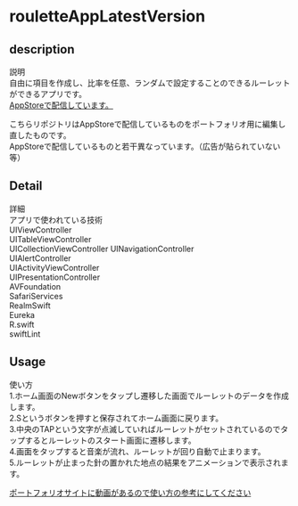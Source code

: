 # rouletteAppLatestVersion


## description
説明<br>
自由に項目を作成し、比率を任意、ランダムで設定することのできるルーレットができるアプリです。<br>
[AppStoreで配信しています。](https://apps.apple.com/jp/app/thee-roulette/id1602651709)<br>

こちらリポジトリはAppStoreで配信しているものをポートフォリオ用に編集し直したものです。<br>
AppStoreで配信しているものと若干異なっています。（広告が貼られていない等）<br>

## Detail
詳細<br>
アプリで使われている技術  
UIViewController  
UITableViewController  
UICollectionViewController
UINavigationController  
UIAlertController  
UIActivityViewController  
UIPresentationController  
AVFoundation  
SafariServices      
RealmSwift  
Eureka  
R.swift  
swiftLint  

## Usage
使い方<br>
1.ホーム画面のNewボタンをタップし遷移した画面でルーレットのデータを作成します。<br>
2.Sというボタンを押すと保存されてホーム画面に戻ります。<br>
3.中央のTAPという文字が点滅していればルーレットがセットされているのでタップするとルーレットのスタート画面に遷移します。<br>
4.画面をタップすると音楽が流れ、ルーレットが回り自動で止まります。<br>
5.ルーレットが止まった針の置かれた地点の結果をアニメーションで表示されます。<br>

[ポートフォリオサイトに動画があるので使い方の参考にしてください](https://portfoliosite-d22d9.web.app/)

